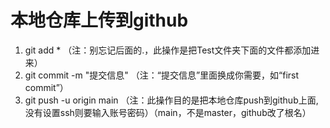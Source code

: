 # 本地仓库上传到github

1. git add *  （注：别忘记后面的.，此操作是把Test文件夹下面的文件都添加进来）
2. git commit  -m  "提交信息"  （注：“提交信息”里面换成你需要，如“first commit”）
3. git push -u origin main  （注：此操作目的是把本地仓库push到github上面,没有设置ssh则要输入账号密码）（main，不是master，github改了根名）
